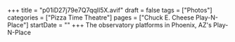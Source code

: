 +++
title = "p01iD27j79e7Q7qqlI5X.avif"
draft = false
tags = ["Photos"]
categories = ["Pizza Time Theatre"]
pages = ["Chuck E. Cheese Play-N-Place"]
startDate = ""
+++
The observatory platforms in Phoenix, AZ's Play-N-Place
